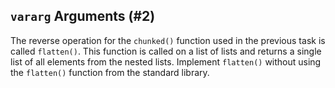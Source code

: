 ## `vararg` Arguments (#2)

The reverse operation for the `chunked()` function used in the previous task is
called `flatten()`. This function is called on a list of lists and returns a
single list of all elements from the nested lists. Implement `flatten()`
without using the `flatten()` function from the standard library.